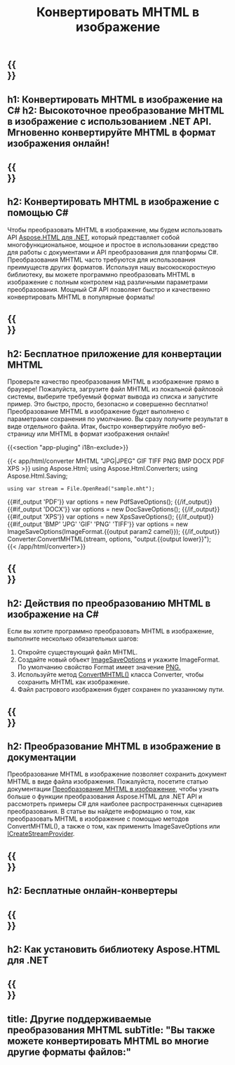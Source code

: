 ﻿---
translation: true
template: /templates/_template-conversion-child.md
title: Конвертировать MHTML в изображение
description: Преобразование MHTML в изображение на C#. Легко используйте API в любом приложении .NET. Попробуйте онлайн MHTML to Image Converter бесплатно!
url: /net/conversion/mhtml-to-image/
family: html
platformtag: net
feature: conversion
informat: MHTML
outformat: Image
otherformats: DOCX PDF XPS BMP GIF JPEG PNG TIFF
---

{{<section banner>}}
---
h1: Конвертировать MHTML в изображение на C#
h2: Высокоточное преобразование MHTML в изображение с использованием .NET API. Мгновенно конвертируйте MHTML в формат изображения онлайн!
---

{{<section overview>}}
---
h2: Конвертировать MHTML в изображение с помощью C#
---

Чтобы преобразовать MHTML в изображение, мы будем использовать API [Aspose.HTML для .NET](https://products.aspose.com/html/net/), который представляет собой многофункциональное, мощное и простое в использовании средство для работы с документами и API преобразования для платформы C#. Преобразования MHTML часто требуются для использования преимуществ других форматов. Используя нашу высокоскоростную библиотеку, вы можете программно преобразовать MHTML в изображение с полным контролем над различными параметрами преобразования. Мощный C# API позволяет быстро и качественно конвертировать MHTML в популярные форматы!

{{<section demos>}}
---
h2: Бесплатное приложение для конвертации MHTML
---

Проверьте качество преобразования MHTML в изображение прямо в браузере! Пожалуйста, загрузите файл MHTML из локальной файловой системы, выберите требуемый формат вывода из списка и запустите пример. Это быстро, просто, безопасно и совершенно бесплатно! Преобразование MHTML в изображение будет выполнено с параметрами сохранения по умолчанию. Вы сразу получите результат в виде отдельного файла. Итак, быстро конвертируйте любую веб-страницу или MHTML в формат изображения онлайн!

{{<section "app-pluging" i18n-exclude>}}

{{< app/html/converter MHTML "JPG|JPEG" GIF TIFF PNG BMP DOCX PDF XPS >}}
using Aspose.Html;
using Aspose.Html.Converters;
using Aspose.Html.Saving;

    using var stream = File.OpenRead("sample.mht");
{{#if_output 'PDF'}}
    var options = new PdfSaveOptions();
{{/if_output}}
{{#if_output 'DOCX'}}
    var options = new DocSaveOptions();
{{/if_output}}
{{#if_output 'XPS'}}
    var options = new XpsSaveOptions();
{{/if_output}}
{{#if_output 'BMP' 'JPG' 'GIF' 'PNG' 'TIFF'}}
    var options = new ImageSaveOptions(ImageFormat.{{output param2 camel}});
{{/if_output}}
    Converter.ConvertMHTML(stream, options, "output.{{output lower}}");   
{{< /app/html/converter>}} 


{{<section steps>}}
---
h2: Действия по преобразованию MHTML в изображение на C#
---

Если вы хотите программно преобразовать MHTML в изображение, выполните несколько обязательных шагов:
1. Откройте существующий файл MHTML.
1. Создайте новый объект [ImageSaveOptions](https://reference.aspose.com/html/net/aspose.html.saving/imagesaveoptions/) и укажите ImageFormat. По умолчанию свойство Format имеет значение [PNG.](https://reference.aspose.com/html/net/aspose.html.rendering.image/imageformat/)
1. Используйте метод [ConvertMHTML()](https://reference.aspose.com/html/net/aspose.html.converters/converter/convertmhtml/) класса Converter, чтобы сохранить MHTML как изображение.
1. Файл растрового изображения будет сохранен по указанному пути.

{{<section documentation>}}
---
h2: Преобразование MHTML в изображение в документации
---

Преобразование MHTML в изображение позволяет сохранить документ MHTML в виде файла изображения. Пожалуйста, посетите статью документации [Преобразование MHTML в изображение](https://docs.aspose.com/html/net/converting-between-formats/mhtml-to-image/), чтобы узнать больше о функции преобразования Aspose.HTML для .NET API и рассмотреть примеры C# для наиболее распространенных сценариев преобразования. В статье вы найдете информацию о том, как преобразовать MHTML в изображение с помощью методов ConvertMHTML(), а также о том, как применить ImageSaveOptions или [ICreateStreamProvider](https://reference.aspose.com/html/net/aspose.html.io/icreatestreamprovider/).

{{<section online-converters>}}
---
h2: Бесплатные онлайн-конвертеры
---

{{<section get-started>}}
---
h2: Как установить библиотеку Aspose.HTML для .NET
---

{{<section other-conversions>}}
---
title: Другие поддерживаемые преобразования MHTML
subTitle: "Вы также можете конвертировать MHTML во многие другие форматы файлов:"
---